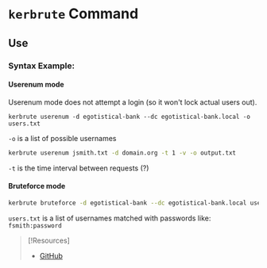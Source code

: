 
# `kerbrute` Command
## Use
### Syntax Example:
#### Userenum mode
Userenum mode does not attempt a login (so it won't lock actual users out). 
```
kerbrute userenum -d egotistical-bank --dc egotistical-bank.local -o users.txt
```
`-o` is a list of possible usernames
```bash
kerbrute userenum jsmith.txt -d domain.org -t 1 -v -o output.txt
```
`-t` is the time interval between requests (?)
#### Bruteforce mode
```bash
kerbrute bruteforce -d egotistical-bank --dc egotistical-bank.local users.txt
```
`users.txt` is a list of usernames matched with passwords like: `fsmith:password`


> [!Resources]
> - [GitHub](https://github.com/insidetrust/statistically-likely-usernames/tree/master)
